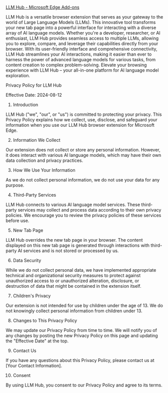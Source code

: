 [LLM Hub - Microsoft Edge Add-ons](https://microsoftedge.microsoft.com/addons/detail/llm-hub/mpljmgofnlalejidafelipngilblkfaf)

LLM Hub is a versatile browser extension that serves as your gateway to the world of Large Language Models (LLMs). This innovative tool transforms your new tab page into a powerful interface for interacting with a diverse array of AI language models. Whether you're a developer, researcher, or AI enthusiast, LLM Hub provides seamless access to multiple LLMs, allowing you to explore, compare, and leverage their capabilities directly from your browser. With its user-friendly interface and comprehensive connectivity, LLM Hub streamlines your AI interactions, making it easier than ever to harness the power of advanced language models for various tasks, from content creation to complex problem-solving. Elevate your browsing experience with LLM Hub – your all-in-one platform for AI language model exploration.

Privacy Policy for LLM Hub

Effective Date: 2024-08-12

1. Introduction

LLM Hub ("we", "our", or "us") is committed to protecting your privacy. This Privacy Policy explains how we collect, use, disclose, and safeguard your information when you use our LLM Hub browser extension for Microsoft Edge.

2. Information We Collect

Our extension does not collect or store any personal information. However, it does interact with various AI language models, which may have their own data collection and privacy practices.

3. How We Use Your Information

As we do not collect personal information, we do not use your data for any purpose.

4. Third-Party Services

LLM Hub connects to various AI language model services. These third-party services may collect and process data according to their own privacy policies. We encourage you to review the privacy policies of these services before use.

5. New Tab Page

LLM Hub overrides the new tab page in your browser. The content displayed on this new tab page is generated through interactions with third-party AI services and is not stored or processed by us.

6. Data Security

While we do not collect personal data, we have implemented appropriate technical and organizational security measures to protect against unauthorized access to or unauthorized alteration, disclosure, or destruction of data that might be contained in the extension itself.

7. Children's Privacy

Our extension is not intended for use by children under the age of 13. We do not knowingly collect personal information from children under 13.

8. Changes to This Privacy Policy

We may update our Privacy Policy from time to time. We will notify you of any changes by posting the new Privacy Policy on this page and updating the "Effective Date" at the top.

9. Contact Us

If you have any questions about this Privacy Policy, please contact us at [Your Contact Information].

10. Consent

By using LLM Hub, you consent to our Privacy Policy and agree to its terms.
